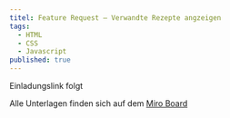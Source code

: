 ```yaml
---
titel: Feature Request – Verwandte Rezepte angzeigen
tags: 
  - HTML
  - CSS
  - Javascript
published: true
---
```


Einladungslink folgt

<!--Für diesen Feature Request nutzen wir wieder Github Classroom. Das Assignment, welches für diese Session erstellt wurde, ist über diesen [Einladungslink](https://classroom.github.com/a/KPoAdnP4) erreichbar. Das Assignment wird in 2er Teams bearbeitet.-->

Alle Unterlagen finden sich auf dem [Miro Board](https://miro.com/app/board/o9J_lJoMH-4=/?moveToWidget=3458764557256444659&cot=14)